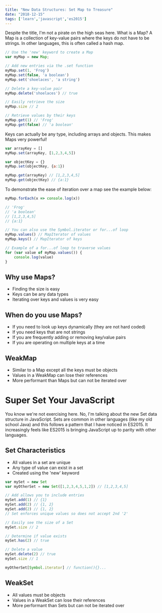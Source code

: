 ```yaml
---
title: "New Data Structures: Set Map to Treasure"
date: "2018-12-15"
tags: ['learn','javascript','es2015']
---
```


Despite the title, I'm not a pirate on the high seas here.  What is a Map?
A Map is a collection of key-value pairs where the keys do not have to be strings.  In other languages, this is often called a hash map.

```javascript
// Use the 'new' keyword to create a Map
var myMap = new Map;

// Add new entries via the .set function
myMap.set(1, 'Frog')
myMap.set(false, 'a boolean')
myMap.set('shoelaces', 'a string')

// Delete a key-value pair
myMap.delete('shoelaces') // true

// Easily retrieve the size 
myMap.size // 2

// Retrieve values by their keys
myMap.get(1) // 'Frog'
myMap.get(false) // 'a boolean'
```

Keys can actually be any type, including arrays and objects.  This makes Maps very powerful!
```javascript
var arrayKey = []
myMap.set(arrayKey, [1,2,3,4,5])

var objectKey = {}
myMap.set(objectKey, {a:1})

myMap.get(arrayKey) // [1,2,3,4,5]
myMap.get(objectKey) // {a:1}
```

To demonstrate the ease of iteration over a map see the example below:
```javascript
myMap.forEach(x => console.log(x))

// 'Frog'
// 'a boolean'
// [1,2,3,4,5]
// {a:1}

// You can also use the Symbol.iterator or for...of loop
myMap.values() // MapIterator of values
myMap.keys() // MapIterator of keys

// Example of a for...of loop to traverse values
for (var value of myMap.values()) {
    console.log(value)
}
```

## Why use Maps?
- Finding the size is easy
- Keys can be any data types
- Iterating over keys and values is very easy

## When do you use Maps?
- If you need to look up keys dynamically (they are not hard coded)
- If you need keys that are not strings
- If you are frequently adding or removing key/value pairs
- If you are operating on multiple keys at a time

## WeakMap
- Similar to a Map except all the keys must be objects
- Values in a WeakMap can lose their references
- More performant than Maps but can not be iterated over

# Super Set Your JavaScript
You know we're not exercising here.  No, I'm talking about the new Set data structure in JavaScript.  Sets are common in other languages (like my old school Java) and this follows a pattern that I have noticed in ES2015.  It increasingly feels like ES2015 is bringing JavaScript up to parity with other languages.

## Set Characteristics
- All values in a set are unique
- Any type of value can exist in a set
- Created using the 'new' keyword

```javascript
var mySet = new Set
var myOtherSet = new Set([1,2,3,4,5,1,2]) // [1,2,3,4,5]

// Add allows you to include entries
mySet.add(1) // {1}
mySet.add(2) // {1, 2}
mySet.add(2) // {1, 2}
// Set enforces unique values so does not accept 2nd '2'

// Easily see the size of a Set
mySet.size // 2

// Determine if value exists
mySet.has(2) // true

// Delete a value
mySet.delete(2) // true
mySet.size // 1

myOtherSet[Symbol.iterator] // function(){}...
```

## WeakSet
- All values must be objects
- Values in a WeakSet can lose their references
- More performant than Sets but can not be iterated over